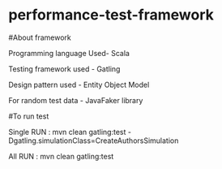# performance-test-framework

#About framework

Programming language Used- Scala

Testing framework used - Gatling

Design pattern used - Entity Object Model

For random test data - JavaFaker library

#To run test

Single RUN : mvn clean  gatling:test -Dgatling.simulationClass=CreateAuthorsSimulation

All RUN : mvn clean gatling:test
